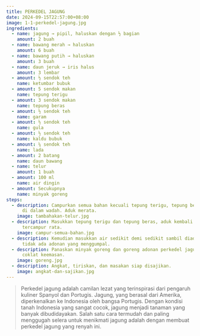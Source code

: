 ```yaml
---
title: PERKEDEL JAGUNG
date: 2024-09-15T22:57:00+08:00
image: 1-1-perkedel-jagung.jpg
ingredients:
  - name: jagung → pipil, haluskan dengan ½ bagian
    amount: 2 buah
  - name: bawang merah → haluskan
    amount: 6 buah
  - name: bawang putih → haluskan
    amount: 3 buah
  - name: daun jeruk → iris halus
    amount: 3 lembar
  - amount: ½ sendok teh
    name: ketumbar bubuk
  - amount: 5 sendok makan
    name: tepung terigu
  - amount: 3 sendok makan
    name: tepung beras
  - amount: ½ sendok teh
    name: garam
  - amount: ½ sendok teh
    name: gula
  - amount: ½ sendok teh
    name: kaldu bubuk
  - amount: ¼ sendok teh
    name: lada
  - amount: 2 batang
    name: daun bawang
  - name: telur
    amount: 1 buah
  - amount: 100 ml
    name: air dingin
  - amount: Secukupnya
    name: minyak goreng
steps:
  - description: Campurkan semua bahan kecuali tepung terigu, tepung beras dan air
      di dalam wadah. Aduk merata.
    image: tambahakan-telur.jpg
  - description: Masukkan tepung terigu dan tepung beras, aduk kembali hingga semua
      tercampur rata.
    image: campur-semua-bahan.jpg
  - description: Kemudian masukkan air sedikit demi sedikit sambil diaduk hingga
      tidak ada adonan yang menggumpal.
  - description: Panaskan minyak goreng dan goreng adonan perkedel jagung hingga
      coklat keemasan.
    image: goreng.jpg
  - description: Angkat, tiriskan, dan masakan siap disajikan.
    image: angkat-dan-sajikan.jpg
---
```

> Perkedel jagung adalah camilan lezat yang terinspirasi dari pengaruh kuliner Spanyol dan Portugis. Jagung, yang berasal dari Amerika, diperkenalkan ke Indonesia oleh bangsa Portugis. Dengan kondisi tanah Indonesia yang sangat cocok, jagung menjadi tanaman yang banyak dibudidayakan. Salah satu cara termudah dan paling menggugah selera untuk menikmati jagung adalah dengan membuat perkedel jagung yang renyah ini.
